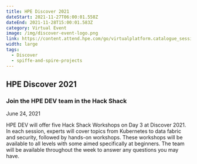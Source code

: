 ```yaml
---
title: HPE Discover 2021
dateStart: 2021-11-27T06:00:01.558Z
dateEnd: 2021-11-28T15:00:01.583Z
category: Virtual Event
image: /img/discover-event-logo.png
link: https://content.attend.hpe.com/go/virtualplatform.catalogue_session/?l=1045&sf=2879&locale=en_US
width: large
tags:
  - Discover
  - spiffe-and-spire-projects
---
```

## HPE Discover 2021
### Join the HPE DEV team in the Hack Shack

June 24, 2021 

HPE DEV will offer five Hack Shack Workshops on Day 3 at Discover 2021. In each session, experts will cover topics from Kubernetes to data fabric and security, followed by hands-on workshops. These workshops will be available to all levels with some aimed specifically at beginners. The team will be available throughout the week to answer any questions you may have.